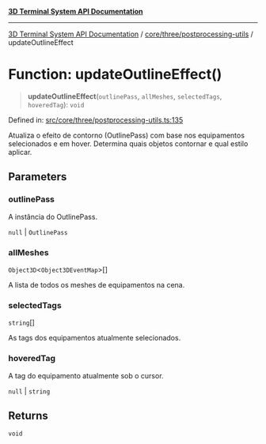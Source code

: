 [**3D Terminal System API Documentation**](../../../../README.md)

***

[3D Terminal System API Documentation](../../../../README.md) / [core/three/postprocessing-utils](../README.md) / updateOutlineEffect

# Function: updateOutlineEffect()

> **updateOutlineEffect**(`outlinePass`, `allMeshes`, `selectedTags`, `hoveredTag`): `void`

Defined in: [src/core/three/postprocessing-utils.ts:135](https://github.com/Dicommunitas/ThreeJS_Terminal_3D/blob/31531b560b5bf5acf587cf3f1c2c703355c09988/src/core/three/postprocessing-utils.ts#L135)

Atualiza o efeito de contorno (OutlinePass) com base nos equipamentos selecionados e em hover.
Determina quais objetos contornar e qual estilo aplicar.

## Parameters

### outlinePass

A instância do OutlinePass.

`null` | `OutlinePass`

### allMeshes

`Object3D`\<`Object3DEventMap`\>[]

A lista de todos os meshes de equipamentos na cena.

### selectedTags

`string`[]

As tags dos equipamentos atualmente selecionados.

### hoveredTag

A tag do equipamento atualmente sob o cursor.

`null` | `string`

## Returns

`void`
